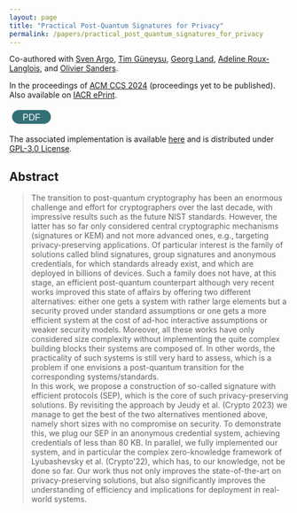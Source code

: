 ```yaml
---
layout: page
title: "Practical Post-Quantum Signatures for Privacy"
permalink: /papers/practical_post_quantum_signatures_for_privacy
---
```


Co-authored with [Sven Argo](https://informatik.rub.de/seceng/personen/argo/), [Tim Güneysu](https://informatik.rub.de/seceng/personen/gueneysu/), [Georg Land](https://georg.land/), [Adeline Roux-Langlois](https://people.irisa.fr/Adeline.Roux-Langlois/), and [Olivier Sanders](https://crypto.orange-labs.fr/acg/people/peopleProfil.php?id=226). 

In the proceedings of [ACM CCS 2024](https://www.sigsac.org/ccs/CCS2024/home.html) (proceedings yet to be published). Also available on [IACR ePrint](https://eprint.iacr.org/2024/131).  

<a href="/assets/pub/AGJLRS24_Pratical_Post-Quantum_Signatures_for_Privacy.pdf" target="_blank" style="text-decoration: none;"><button class="button" style="display: inline-block; border-radius: 25px; background-color: #337076; border: none; color: #FFFFFF; text-align: center; padding: 10px 10px; width: 70px; height:25px; transition: all 0.5s; cursor: pointer; margin: 5px; line-height: 7px;" onmouseover="this.style.backgroundColor='#2DA1AD'; this.querySelector('span').style.paddingRight = '16px'; this.querySelector('span').querySelector('span').style.opacity = '1'; this.querySelector('span').querySelector('span').style.right = '0';" onmouseout="this.style.backgroundColor='#337076'; this.querySelector('span').style.paddingRight = '0'; this.querySelector('span').querySelector('span').style.opacity = '0'; this.querySelector('span').querySelector('span').style.right = '-20px';"><span style="cursor: pointer; display: inline-block; position: relative; transition: 0.5s; font-size: 16px;">PDF <span style="position: absolute; opacity: 0; top: 0; right: -20px; transition: 0.5s;">&#xbb;</span></span></button></a>  

The associated implementation is available [here](https://github.com/Chair-for-Security-Engineering/lattice-anonymous-credentials) and is distributed under [GPL-3.0 License](https://www.gnu.org/licenses/gpl-3.0.html).

## Abstract
> The transition to post-quantum cryptography has been an enormous challenge and effort for cryptographers over the last decade, with impressive results such as the future NIST standards. However, the latter has so far only considered central cryptographic mechanisms (signatures or KEM) and not more advanced ones, e.g., targeting privacy-preserving applications. Of particular interest is the family of solutions called blind signatures, group signatures and anonymous credentials, for which standards already exist, and which are deployed in billions of devices. Such a family does not have, at this stage, an efficient post-quantum counterpart although very recent works  improved this state of affairs by offering two different alternatives: either one gets a system with rather large elements but a security proved under standard assumptions or one gets a more efficient system at the cost of ad-hoc interactive assumptions or weaker security models. Moreover, all these works have only considered size complexity without implementing the quite complex building blocks their systems are composed of. In other words, the practicality of such systems is still very hard to assess, which is a problem if one envisions a post-quantum transition for the corresponding systems/standards.  
> In this work, we propose a construction of so-called signature with efficient protocols (SEP), which is the core of such privacy-preserving solutions. By revisiting the approach by Jeudy et al. (Crypto 2023) we manage to get the best of the two alternatives mentioned above, namely short sizes with no compromise on security. To demonstrate this, we plug our SEP in an anonymous credential system, achieving credentials of less than 80 KB. In parallel, we fully implemented our system, and in particular the complex zero-knowledge framework of Lyubashevsky et al. (Crypto'22), which has, to our knowledge, not be done so far. Our work thus not only improves the state-of-the-art on privacy-preserving solutions, but also significantly improves the understanding of efficiency and implications for deployment in real-world systems.
